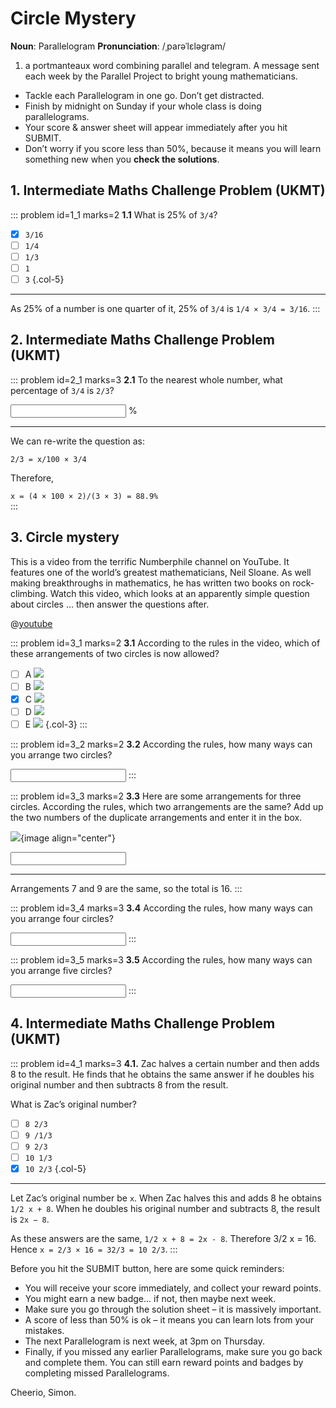 # Circle Mystery

<div class="dictionary">

__Noun__: Parallelogram
__Pronunciation__: /ˌparəˈlɛləɡram/

1. a portmanteaux word combining parallel and telegram. A message sent each
week by the Parallel Project to bright young mathematicians.

</div>

*	Tackle each Parallelogram in one go. Don’t get distracted.
*	Finish by midnight on Sunday if your whole class is doing parallelograms.
*	Your score & answer sheet will appear immediately after you hit SUBMIT.
*	Don’t worry if you score less than 50%, because it means you will learn something new when you __check the solutions__.


## 1. Intermediate Maths Challenge Problem (UKMT)
<!--- 2014 (1) --->

::: problem id=1_1 marks=2
__1.1__ What is 25% of `3/4`?

* [x] `3/16`
* [ ] `1/4`
* [ ] `1/3`
* [ ] `1`
* [ ] `3`
{.col-5}

---

As 25% of a number is one quarter of it, 25% of `3/4` is `1/4 × 3/4 = 3/16`.
:::


## 2. Intermediate Maths Challenge Problem (UKMT)
<!--- 2014 (1) Extension --->

::: problem id=2_1 marks=3
__2.1__ To the nearest whole number, what percentage of `3/4` is `2/3`?

<input type="number" solution="89"/> %

---

We can re-write the question as:  

`2/3 = x/100 × 3/4`  

Therefore,  

`x = (4 × 100 × 2)/(3 × 3) = 88.9%`  
:::


## 3. Circle mystery

This is a video from the terrific Numberphile channel on YouTube. It features one of the world’s greatest mathematicians, Neil Sloane. As well making breakthroughs in mathematics, he has written two books on rock-climbing. Watch this video, which looks at an apparently simple question about circles … then answer the questions after.

@[youtube](bRIL9kMJJSc?end=413&rel=0)  

::: problem id=3_1 marks=2
__3.1__ According to the rules in the video, which of these arrangements of two circles is now allowed?

* [ ] A ![](/resources/9-27-circle-mystery/3-circle-a.png)
* [ ] B ![](/resources/9-27-circle-mystery/3-circle-b.png)
* [x] C ![](/resources/9-27-circle-mystery/3-circle-c.png)
* [ ] D ![](/resources/9-27-circle-mystery/3-circle-d.png)
* [ ] E ![](/resources/9-27-circle-mystery/3-circle-e.png)
{.col-3}
:::

::: problem id=3_2 marks=2
__3.2__ According the rules, how many ways can you arrange two circles?

<input type="number" solution="3"/>
:::

::: problem id=3_3 marks=2
__3.3__ Here are some arrangements for three circles. According the rules, which two arrangements are the same? Add up the two numbers of the duplicate arrangements and enter it in the box.

![](/resources/9-27-circle-mystery/3-circles.png){image align="center"}

<input type="number" solution="16"/>

---

Arrangements 7 and 9 are the same, so the total is 16.
:::

::: problem id=3_4 marks=3
__3.4__ According the rules, how many ways can you arrange four circles?

<input type="number" solution="173"/>
:::

::: problem id=3_5 marks=3
__3.5__ According the rules, how many ways can you arrange five circles?

<input type="number" solution="16951"/>
:::


## 4. Intermediate Maths Challenge Problem (UKMT)
<!--- 2014 (15) --->

::: problem id=4_1 marks=3
__4.1.__ Zac halves a certain number and then adds 8 to the result. He finds that he obtains the same answer if he doubles his original number and then subtracts 8 from the result.  

What is Zac’s original number?

* [ ] `8 2/3`
* [ ] `9 /1/3`
* [ ] `9 2/3`
* [ ] `10 1/3`
* [x] `10 2/3`
{.col-5}

---

Let Zac’s original number be `x`. When Zac halves this and adds 8 he obtains `1/2 x + 8`. When he doubles his original number and subtracts 8, the result is `2x − 8`.  

As these answers are the same, `1/2 x + 8 = 2x - 8`. Therefore 3/2 x = 16. Hence `x = 2/3 × 16 = 32/3 = 10 2/3`.
:::


Before you hit the SUBMIT button, here are some quick reminders:

*	You will receive your score immediately, and collect your reward points.
*	You might earn a new badge... if not, then maybe next week.
*	Make sure you go through the solution sheet – it is massively important.
*	A score of less than 50% is ok – it means you can learn lots from your mistakes.
*	The next Parallelogram is next week, at 3pm on Thursday.
*	Finally, if you missed any earlier Parallelograms, make sure you go back and complete them. You can still earn reward points and badges by completing missed Parallelograms.

Cheerio,
Simon.
